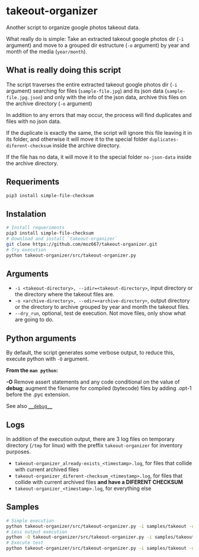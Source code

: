 # takeout-organizer

Another script to organize google photos takeout data.

What really do is simple: Take an extracted takeout google photos dir (`-i` argument) and move to a grouped dir estructure (`-o` argument) by year and month of the media (`year/month`).

## What is really doing this script

The script traverses the entire extracted takeout google photos dir (`-i` argument) searching for files (`sample-file.jpg`) and its json data (`sample-file.jpg.json`) and only with the info of the json data, archive this files on the archive directory (`-o` argument)

In addition to any errors that may occur, the process will find duplicates and files with no json data.

If the duplicate is exactly the same, the script will ignore this file leaving it in its folder, and otherwise it will move it to the special folder `duplicates-diferent-checksum` inside the archive directory.

If the file has no data, it will move it to the special folder `no-json-data` inside the archive directory.

## Requeriments

```bash
pip3 install simple-file-checksum
```

## Instalation

```bash
# Install requeriments
pip3 install simple-file-checksum
# Download and install `takeout-organizer`
git clone https://github.com/moz667/takeout-organizer.git
# Try execution
python takeout-organizer/src/takeout-organizer.py
```

## Arguments

* `-i <takeout-directory>, --idir=<takeout-directory>`, input directory or the directory where the takeout files are.
* `-o <archive-directory>, --odir=<archive-directory>`, output directory or the directory to archive grouped by year and month the takeout files.
* `--dry_run`, optional, test de execution. Not move files, only show what are going to do.

## Python arguments

By default, the script generates some verbose output, to reduce this, execute python with `-O` argument.

**From the `man python`:**

**-O** Remove  assert statements and any code conditional on the value of __debug__; augment the filename for compiled (bytecode) files by adding .opt-1 before the .pyc extension.

See also [`__debug__`](https://docs.python.org/3/library/constants.html#debug__)

## Logs

In addition of the execution output, there are 3 log files on temporary directory (`/tmp` for linux) with the preffix `takeout-organizer` for inventory purposes.

* `takeout-organizer_already-exists_<timestamp>.log`, for files that collide with current archived files
* `takeout-organizer_diferent-checksum_<timestamp>.log`, for files that collide with current archived files **and have a DIFERENT CHECKSUM**
* `takeout-organizer_<timestamp>.log`, for everything else

## Samples

```bash
# Simple execution
python takeout-organizer/src/takeout-organizer.py -i samples/takeout -o samples/archive
# Less output execution
python -O takeout-organizer/src/takeout-organizer.py -i samples/takeout -o samples/archive
# Execute test
python takeout-organizer/src/takeout-organizer.py -i samples/takeout -o samples/archive --dry_run
```